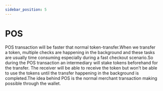 ```yaml
---
sidebar_position: 5
---
```


# POS

POS transaction will be faster that normal token-transfer.When we transfer a token, multiple checks are happening in the background and these tasks are usually time consuming especially during a fast checkout scenario.So during the POS transaction an intermediary will stake tokens beforehand for the transfer. The receiver will be able to receive the token but won't be able to use the tokens until the transfer happening in the background is completed.The idea behind POS is the normal merchant transaction making possible through the wallet.

